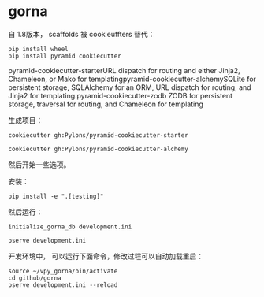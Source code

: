 # gorna

自 1.8版本， scaffolds 被 cookieuffters 替代：


    pip install wheel
    pip install pyramid cookiecutter

pyramid-cookiecutter-starterURL dispatch for routing and either Jinja2, Chameleon, or Mako for templatingpyramid-cookiecutter-alchemySQLite for persistent storage, SQLAlchemy for an ORM, URL dispatch for routing, and Jinja2 for templating.pyramid-cookiecutter-zodb
ZODB for persistent storage, traversal for routing, and Chameleon for templating



生成项目：

    cookiecutter gh:Pylons/pyramid-cookiecutter-starter

    cookiecutter gh:Pylons/pyramid-cookiecutter-alchemy

然后开始一些选项。

安装：

    pip install -e ".[testing]"

然后运行：

    initialize_gorna_db development.ini

    pserve development.ini

开发环境中， 可以运行下面命令，修改过程可以自动加载重启：

    source ~/vpy_gorna/bin/activate
    cd github/gorna
    pserve development.ini --reload
